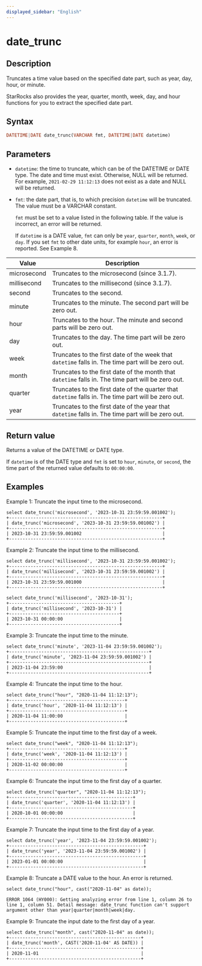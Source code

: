 ```yaml
---
displayed_sidebar: "English"
---
```


# date_trunc

## Description

Truncates a time value based on the specified date part, such as year, day, hour, or minute.

StarRocks also provides the year, quarter, month, week, day, and hour functions for you to extract the specified date part.

## Syntax

```Haskell
DATETIME|DATE date_trunc(VARCHAR fmt, DATETIME|DATE datetime)
```

## Parameters

- `datetime`: the time to truncate, which can be of the DATETIME or DATE type. The date and time must exist. Otherwise, NULL will be returned. For example, `2021-02-29 11:12:13` does not exist as a date and NULL will be returned.

- `fmt`: the date part, that is, to which precision `datetime` will be truncated. The value must be a VARCHAR constant.

  `fmt` must be set to a value listed in the following table. If the value is incorrect, an error will be returned.

  If `datetime` is a DATE value, `fmt` can only be `year`, `quarter`, `month`, `week`, or `day`. If you set `fmt` to other date units, for example `hour`, an error is reported. See Example 8.

| Value   | Description                                                  |
| ------- | ------------------------------------------------------------ |
| microsecond  | Truncates to the microsecond (since 3.1.7).            |
| millisecond  | Truncates to the millisecond (since 3.1.7).            |
| second  | Truncates to the second.                                     |
| minute  | Truncates to the minute. The second part will be zero out.   |
| hour    | Truncates to the hour. The minute and second parts will be zero out. |
| day     | Truncates to the day. The time part will be zero out.        |
| week    | Truncates to the first date of the week that `datetime` falls in. The time part will be zero out. |
| month   | Truncates to the first date of the month that `datetime` falls in. The time part will be zero out. |
| quarter | Truncates to the first date of the quarter that `datetime` falls in. The time part will be zero out. |
| year    | Truncates to the first date of the year that `datetime` falls in. The time part will be zero out. |

## Return value

Returns a value of the DATETIME or DATE type.

If `datetime` is of the DATE type and `fmt` is set to `hour`, `minute`, or `second`, the time part of the returned value defaults to `00:00:00`.

## Examples

Example 1: Truncate the input time to the microsecond.

```plain
select date_trunc('microsecond', '2023-10-31 23:59:59.001002');
+---------------------------------------------------------+
| date_trunc('microsecond', '2023-10-31 23:59:59.001002') |
+---------------------------------------------------------+
| 2023-10-31 23:59:59.001002                              |
+---------------------------------------------------------+
```

Example 2: Truncate the input time to the millisecond.

```plain
select date_trunc('millisecond', '2023-10-31 23:59:59.001002');
+---------------------------------------------------------+
| date_trunc('millisecond', '2023-10-31 23:59:59.001002') |
+---------------------------------------------------------+
| 2023-10-31 23:59:59.001000                              |
+---------------------------------------------------------+

select date_trunc('millisecond', '2023-10-31');
+-----------------------------------------+
| date_trunc('millisecond', '2023-10-31') |
+-----------------------------------------+
| 2023-10-31 00:00:00                     |
+-----------------------------------------+
```

Example 3: Truncate the input time to the minute.

```Plain
select date_trunc('minute', '2023-11-04 23:59:59.001002');
+----------------------------------------------------+
| date_trunc('minute', '2023-11-04 23:59:59.001002') |
+----------------------------------------------------+
| 2023-11-04 23:59:00                                |
+----------------------------------------------------+
```

Example 4: Truncate the input time to the hour.

```Plain
select date_trunc("hour", "2020-11-04 11:12:13");
+-------------------------------------------+
| date_trunc('hour', '2020-11-04 11:12:13') |
+-------------------------------------------+
| 2020-11-04 11:00:00                       |
+-------------------------------------------+
```

Example 5: Truncate the input time to the first day of a week.

```Plain
select date_trunc("week", "2020-11-04 11:12:13");
+-------------------------------------------+
| date_trunc('week', '2020-11-04 11:12:13') |
+-------------------------------------------+
| 2020-11-02 00:00:00                       |
+-------------------------------------------+
```

Example 6: Truncate the input time to the first day of a quarter.

```Plain
select date_trunc("quarter", "2020-11-04 11:12:13");
+----------------------------------------------+
| date_trunc('quarter', '2020-11-04 11:12:13') |
+----------------------------------------------+
| 2020-10-01 00:00:00                          |
+----------------------------------------------+
```

Example 7: Truncate the input time to the first day of a year.

```Plain
select date_trunc('year', '2023-11-04 23:59:59.001002');
+--------------------------------------------------+
| date_trunc('year', '2023-11-04 23:59:59.001002') |
+--------------------------------------------------+
| 2023-01-01 00:00:00                              |
+--------------------------------------------------+
```

Example 8: Truncate a DATE value to the hour. An error is returned.

```Plain
select date_trunc("hour", cast("2020-11-04" as date));

ERROR 1064 (HY000): Getting analyzing error from line 1, column 26 to line 1, column 51. Detail message: date_trunc function can't support argument other than year|quarter|month|week|day.
```

Example 9: Truncate the input date to the first day of a year.

```Plain
select date_trunc("month", cast("2020-11-04" as date));
+-------------------------------------------------+
| date_trunc('month', CAST('2020-11-04' AS DATE)) |
+-------------------------------------------------+
| 2020-11-01                                      |
+-------------------------------------------------+
```

